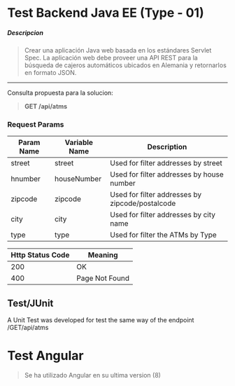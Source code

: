 # Test Backend Java EE (Type - 01)

##### Descripcion

> Crear una aplicación Java web basada en los estándares Servlet Spec.
La aplicación web debe proveer una API REST para la búsqueda de cajeros automáticos
ubicados en Alemania y retornarlos en formato JSON.
---
Consulta propuesta para la solucion:

> **GET /api/atms** 

### Request Params
| Param Name | Variable Name | Description                              |
|------------|---------------|------------------------------------------|
| street     | street        | Used for filter addresses by street      |
| hnumber    | houseNumber   | Used for filter addresses by house number |
| zipcode    | zipcode       | Used for filter addresses by zipcode/postalcode |
| city       | city          | Used for filter addresses by city name   |
| type       | type          | Used for filter the ATMs by Type         |

| Http Status Code | Meaning        |
|------------------|----------------|
| 200              | OK             |
| 400              | Page Not Found |


## Test/JUnit

A Unit Test was developed for test the same way of the endpoint /GET/api/atms

# Test Angular

> Se ha utilizado Angular en su ultima version (8)


